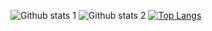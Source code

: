 ![Github stats 1](https://github-readme-stats.vercel.app/api?username=emregulerr&show_icons=true&theme=gradient) 
![Github stats 2](https://github-readme-stats.vercel.app/api?username=emregulerr&show_icons=true&theme=radical)
[![Top Langs](https://github-readme-stats.vercel.app/api/top-langs/?username=emregulerr&layout=compact)](https://github.com/emregulerr/github-readme-stats)
